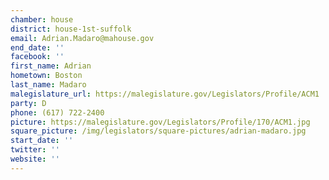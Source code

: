 ```yaml
---
chamber: house
district: house-1st-suffolk
email: Adrian.Madaro@mahouse.gov
end_date: ''
facebook: ''
first_name: Adrian
hometown: Boston
last_name: Madaro
malegislature_url: https://malegislature.gov/Legislators/Profile/ACM1
party: D
phone: (617) 722-2400
picture: https://malegislature.gov/Legislators/Profile/170/ACM1.jpg
square_picture: /img/legislators/square-pictures/adrian-madaro.jpg
start_date: ''
twitter: ''
website: ''
---
```

